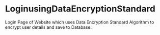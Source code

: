 # LoginusingDataEncryptionStandard
Login Page of Website which uses Data Encryption Standard Algorithm to encrypt user details and save to Database.

